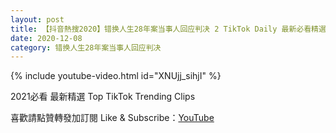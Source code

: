 ```yaml
---
layout: post
title: 【抖音熱搜2020】错换人生28年案当事人回应判决 2 TikTok Daily 最新必看精選合集2020 12 08
date: 2020-12-08
category: 错换人生28年案当事人回应判决
---
```


{% include youtube-video.html id="XNUjj_sihjI" %}

2021必看 最新精選 Top TikTok Trending Clips

喜歡請點贊轉發加訂閱 Like & Subscribe：[YouTube](https://www.youtube.com/channel/UCAoR7VcanIPd04uEq_GIylA/videos)

